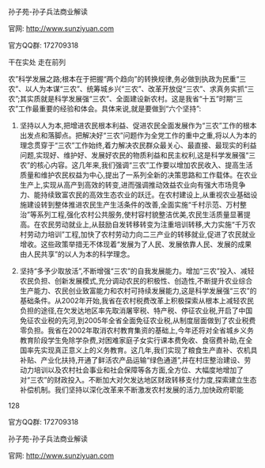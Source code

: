 孙子苑-孙子兵法商业解读

官网: http://www.sunziyuan.com

官方QQ群: 172709318

干在实处 走在前列

农”科学发展之路;根本在于把握“两个趋向”的转换规律,务必做到执政为民重“三农”、以人为本谋“三农”、统筹城乡兴“三农”、改革开放促“三农”、求真务实抓“三农”;其实质就是科学发展强“三农”、全面建设新农村。这是我省“十五”时期“三农”工作最重要的经验和体会。具体来说,就是要做到“六个坚持”:

1. 坚持以人为本,把增进农民根本利益、促进农民全面发展作为“三农”工作的根本出发点和落脚点。把解决好“三农”问题作为全党工作的重中之重,将以人为本的理念贯穿于“三农”工作始终,着力解决农民群众最关心、最直接、最现实的利益问题,实现好、维护好、发展好农民的物质利益和民主权利,这是科学发展强“三农”的核心内容。这几年来,我们强调“三农”工作要以增加农民收入、提高生活质量和维护农民权益为中心,提出了一系列全新的决策思路和工作载体。在农业生产上,实现从高产到高效的转变,进而强调推动效益农业向有强大市场竞争力、能持续致富农民的高效生态农业的跃迁。在农村建设上,从重视农业基础设施建设转到整体推进农民生产生活条件的改善,全面实施“千村示范、万村整治”等系列工程,强化农村公共服务,使村容村貌整洁优美,农民生活质量显著提高。在农民劳动就业上,从鼓励自发转移转变为注重培训转移,大力实施“千万农村劳动力培训”工程,加快了农村劳动力向二三产业的转移就业,促进了农民就业增收。这些政策举措无不体现着“发展为了人民、发展依靠人民、发展的成果由人民共享”的以人为本的科学理念。

2. 坚持“多予少取放活”,不断增强“三农”的自我发展能力。增加“三农”投入、减轻农民负担、创新发展模式,充分调动农民的积极性、创造性,不断提升农业综合生产能力、农民创业致富能力和农村可持续发展能力,这是科学发展强“三农”的基础条件。从2002年开始,我省在农村税费改革上积极探索从根本上减轻农民负担的途径,在欠发达地区率先取消屠宰税、特产税、停征农业税,开启了中国免征农业税的先河,到2005年全省全面免征农业税,从制度层面做到了农业税费零负担。我省在2002年取消农村教育集资的基础上,今年还将对全省城乡义务教育阶段学生免除学杂费,对困难家庭子女实行课本费免收、食宿费补助,在全国率先实现真正意义上的义务教育。这几年,我们实现了粮食生产直补、农机具补贴、产业化扶持,开通了鲜活农产品运输“绿色通道”,并在村庄整治建设、劳动力培训以及农村社会事业和社会保障等各方面,全方位、大幅度地增加了对“三农”的财政投入。不断加大对欠发达地区财政转移支付力度,探索建立生态补偿机制。我们坚持以深化改革来不断激发农村发展的活力,加快政府职能

128

官方QQ群: 172709318

孙子苑-孙子兵法商业解读

官网: http://www.sunziyuan.com